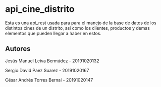 # api_cine_distrito

Esta es una api_rest usada para para el manejo de la base de datos de los distintos cines de un distrito, asi como los clientes, productos y demas elementos que pueden
llegar a haber en estos.

## Autores

Jesús Manuel Leiva Bermúdez - 20191020132

Sergio David Paez Suarez - 20191020167

César Andrés Torres Bernal - 20191020147
